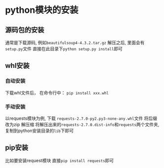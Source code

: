 # python模块的安装
## 源码包的安装
通常是下载源码, 例如`beautifulsoup4-4.3.2.tar.gz`
解压之后, 里面会有`setup.py`文件
直接在此目录下`python setup.py install`即可

## whl安装
### 自动安装
下载whl文件后， 在命令行中：
`pip install xxx.whl`

### 手动安装
以requests模块为例, 下载
`requests-2.7.0-py2.py3-none-any.whl`文件
将后缀改为zip
解压缩
将解压出来的`requests-2.7.0.dist-info`和`requests`两个文件夹, 复制到python安装目录的`lib`下即可
## pip安装
比如要安装request模块
直接`pip install requests`即可
